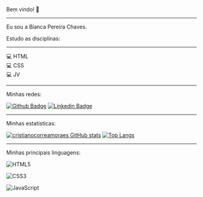 Bem vindo! 🙋

<hr>

Eu sou a Bianca Pereira Chaves.

Estudo as disciplinas: <hr>
💻 HTML <br>
💻 CSS <br>
💻 JV <br>

<hr>

Minhas redes:

[![Github Badge](https://img.shields.io/badge/-Github-000?style=flat-square&logo=Github&logoColor=white&link=https://github.com/bhavx)](https://github.com/bchavx) [![Linkedin Badge](https://img.shields.io/badge/-LinkedIn-blue?style=flat-square&logo=Linkedin&logoColor=white&link=https://www.linkedin.com/in/bianca-pereira-chaves/)](https://www.linkedin.com/in/bianca-pereira-chaves/)

<hr>

Minhas estatísticas:

[![cristianocorreamoraes GitHub stats](https://github-readme-stats.vercel.app/api?username=bchavx&theme=dracula)](https://github.com/bchavx/github-readme-stats) 
[![Top Langs](https://github-readme-stats.vercel.app/api/top-langs/?username=bchavx&layout=pie)](https://github.com/bchavx/github-readme-stats)


<hr>

Minhas principais linguagens: 

 ![HTML5](https://img.shields.io/badge/html5-%23E34F26.svg?style=for-the-badge&logo=html5&logoColor=white) 
 
 ![CSS3](https://img.shields.io/badge/css3-%231572B6.svg?style=for-the-badge&logo=css3&logoColor=white) 
 
 ![JavaScript](https://img.shields.io/badge/javascript-%23323330.svg?style=for-the-badge&logo=javascript&logoColor=%23F7DF1E)

 
